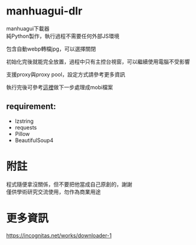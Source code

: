 # manhuagui-dlr

manhuagui下載器  
純Python製作，執行過程不需要任何外部JS環境

包含自動webp轉檔jpg，可以選擇關閉

初始化完後就能完全放置，過程中只有主控台視窗，可以繼續使用電腦不受影響  

支援proxy與proxy pool，設定方式請參考更多資訊

執行完後可參考[這裡](https://github.com/HSSLC/kc-generator)做下一步處理成mobi檔案

## requirement:  
* lzstring
* requests
* Pillow
* BeautifulSoup4



# 附註
程式隨便拿沒關係，但不要把他當成自己原創的，謝謝  
僅供學術研究交流使用，勿作為商業用途

# 更多資訊
https://incognitas.net/works/downloader-1

